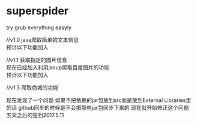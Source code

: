 # superspider
try grub everything easyly

//v1.0 java爬取简单的文本信息</br>
预计以下功能加入</br>

//v1.1 获取指定的图片信息</br>
现在已经加入利用jsoup爬取百度图片的功能</br>
预计以下功能加入</br>

//v1.3 爬取商城的功能</br>

现在发现了一个问题 如果不把依赖的jar包放到src而是放到External Libraries里的话 github同步的时候是不会把那些jar包同步下来的 
现在就开始修正这个问题</br>
五天之后的签到2017.5.11


